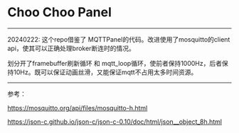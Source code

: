 
# Choo Choo Panel

---

20240222:
这个repo借鉴了 MQTTPanel的代码。改进使用了mosquitto的client api，使其可以正确处理broker断连时的情况。

划分开了framebuffer刷新循环 和 mqtt_loop循环，使前者保持1000Hz，后者保持10Hz。既可以保证动画丝滑，又能保证mqtt不占用太多时间资源。


---
参考：

https://mosquitto.org/api/files/mosquitto-h.html

https://json-c.github.io/json-c/json-c-0.10/doc/html/json__object_8h.html

